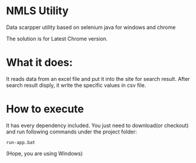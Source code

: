 # NMLS Utility
Data scarpper utility based on selenium java for windows and chrome

The solution is for Latest Chrome version.

# What it does:
It reads data from an excel file and put it into the site for search result. After search result disply, it write the specific values in csv file.

# How to execute
It has every dependency included. You just need to download(or checkout) and run following commands under the project folder:

	run-app.bat

(Hope, you are using Windows)
